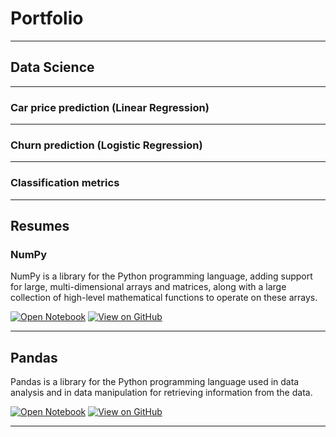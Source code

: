 # Portfolio
---

## Data Science

---

###  Car price prediction (Linear Regression)

---

### Churn prediction (Logistic Regression)

---

### Classification metrics

---
## Resumes

### NumPy

NumPy is a library for the Python programming language, adding support for large, multi-dimensional arrays and matrices, along with a large collection of high-level mathematical functions to operate on these arrays.

[![Open Notebook](https://img.shields.io/badge/Jupyter-Open_Notebook-blue?logo=Jupyter)](projects/numpy_summary.html)
[![View on GitHub](https://img.shields.io/badge/GitHub-View_on_GitHub-blue?logo=GitHub)](https://github.com/jorgealiaga36/machine_learning/blob/master/numpy_summary.ipynb)

---

## Pandas

Pandas is a library for the Python programming language used in data analysis and in data manipulation for retrieving information from the data.

[![Open Notebook](https://img.shields.io/badge/Jupyter-Open_Notebook-blue?logo=Jupyter)](projects/pandas_summary.html)
[![View on GitHub](https://img.shields.io/badge/GitHub-View_on_GitHub-blue?logo=GitHub)](https://github.com/jorgealiaga36/machine_learning/blob/master/pandas_summary.ipynb)

---

